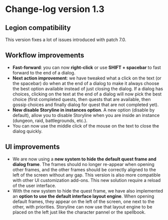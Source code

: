 # Change-log version 1.3

## Legion compatibility

This version fixes a lot of issues introduced with patch 7.0.

## Workflow improvements
- **Fast-forward**: you can now **right-click** or use **SHIFT + spacebar** to fast forward to the end of a dialog.
- **Next action improvement**: we have tweaked what a click on the text (or the spacebar) do when at the end of a dialog to make it always choose the best option available instead of just closing the dialog. If a dialog has choices, clicking on the text at the end of a dialog will now pick the best choice (first completed quests, then quests that are available, then gossip choices and finally dialog for quest that are not completed yet).
- **New disable Storyline in instances option**. A new option (disable by default), allow you to disable Storyline when you are inside an instance (dungeon, raid, battlegrounds, etc.).
- You can now use the middle click of the mouse on the text to close the dialog quickly.

## UI improvements

- We are now using a **new system to hide the default quest frame and dialog frame**. The frames should no longer re-appear when opening other frames, and the other frames should be correctly aligned to the left of the screen without any gap. This version is also more compatible with other UI customization add-ons. This new solution require a reload of the user interface.
- With the new system to hide the quest frame, we have also implemented an **option to use the default interface layout engine**. When opening default frames, they appear on the left of the screen, one next to the other, with priorities. Storyline can now use that layout engine to be placed on the left just like the character pannel or the spellbook.
